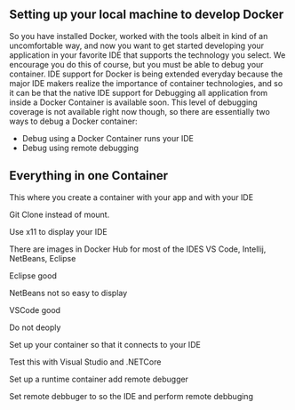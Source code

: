 ## Setting up your local machine to develop Docker

So you have installed Docker, worked with the tools albeit in kind of an uncomfortable way, and now you want to get started developing your application in your favorite IDE that supports the technology you select. We encourage you do this of course, but you must be able to debug your container. IDE support for Docker is being extended everyday because the major IDE makers realize the importance of container technologies, and so it can be that the native IDE support for Debugging all application from inside a Docker Container is available soon. This level of debugging coverage is not available right now though, so there are essentially two ways to debug a Docker container:

* Debug using a Docker Container runs your IDE
* Debug using remote debugging

Everything in one Container - 

This where you create a container with your app and with your IDE

Git Clone instead of mount. 



Use x11 to display your IDE 



There are images in Docker Hub for most of the IDES VS Code, Intellij, NetBeans, Eclipse



Eclipse good



NetBeans not so easy to display



VSCode good



Do not deoply 





Set up your container so that it connects to your IDE



Test this with Visual Studio and .NETCore



Set up a runtime container add remote debugger



Set remote debbuger to so the IDE and perform remote debbuging



